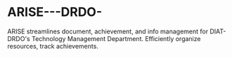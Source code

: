 # ARISE---DRDO-
ARISE streamlines document, achievement, and info management for DIAT-DRDO's Technology Management Department. Efficiently organize resources, track achievements.
